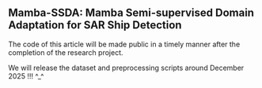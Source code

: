 ## Mamba-SSDA: Mamba Semi-supervised Domain Adaptation for SAR Ship Detection


The code of this article will be made public in a timely manner after the completion of the research project.

We will release the dataset and preprocessing scripts around December 2025 !!! ^_^
